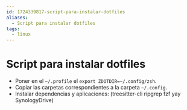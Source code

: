 ```yaml
---
id: 1724339817-script-para-instalar-dotfiles
aliases:
  - Script para instalar dotfiles
tags:
  - linux
---
```


# Script para instalar dotfiles

- Poner en el `~/.profile` el `export ZDOTDIR=~/.config/zsh`.
- Copiar las carpetas correspondientes a la carpeta `~/.config`.
- Instalar dependencias y aplicaciones: (treesitter-cli ripgrep fzf yay SynologyDrive)

